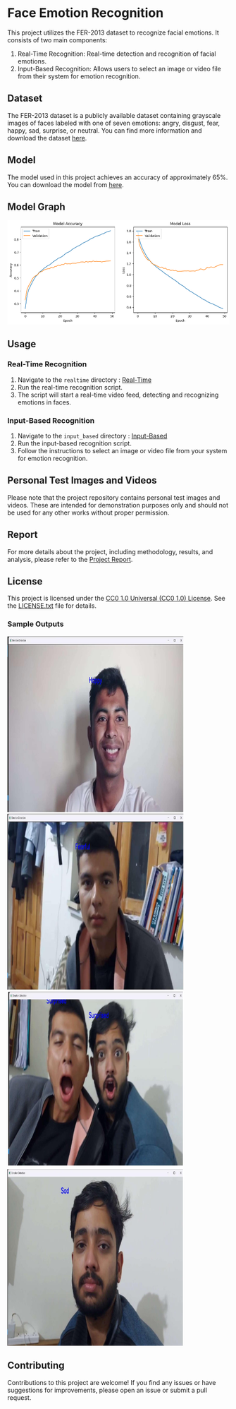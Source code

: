 # Face Emotion Recognition

This project utilizes the FER-2013 dataset to recognize facial emotions. It consists of two main components:

1. Real-Time Recognition: Real-time detection and recognition of facial emotions.
2. Input-Based Recognition: Allows users to select an image or video file from their system for emotion recognition.

## Dataset

The FER-2013 dataset is a publicly available dataset containing grayscale images of faces labeled with one of seven emotions: angry, disgust, fear, happy, sad, surprise, or neutral. You can find more information and download the dataset [here](https://www.kaggle.com/datasets/msambare/fer2013).

## Model

The model used in this project achieves an accuracy of approximately 65%. You can download the model from [here](https://github.com/HarshitWaldia/Face_Emotion_Recognition/tree/main/Emotion-Model).

## Model Graph

![Model Graph](https://github.com/HarshitWaldia/Face_Emotion_Recognition/blob/main/Result/model_graph.png)

## Usage

### Real-Time Recognition

1. Navigate to the `realtime` directory : [Real-Time](https://github.com/HarshitWaldia/Face_Emotion_Recognition/blob/main/Real_Time_Emotion_Detection.ipynb)
2. Run the real-time recognition script.
3. The script will start a real-time video feed, detecting and recognizing emotions in faces.

### Input-Based Recognition

1. Navigate to the `input_based` directory : [Input-Based](https://github.com/HarshitWaldia/Face_Emotion_Recognition/blob/main/Input_based_Emotion_Detection.ipynb)
2. Run the input-based recognition script.
3. Follow the instructions to select an image or video file from your system for emotion recognition.

## Personal Test Images and Videos

Please note that the project repository contains personal test images and videos. These are intended for demonstration purposes only and should not be used for any other works without proper permission.

## Report

For more details about the project, including methodology, results, and analysis, please refer to the [Project Report](https://github.com/HarshitWaldia/Face_Emotion_Recognition/blob/main/Project_Report_FER.pdf).

## License

This project is licensed under the [CC0 1.0 Universal (CC0 1.0) License](https://choosealicense.com/licenses/cc0-1.0/). See the [LICENSE.txt](https://github.com/HarshitWaldia/Face_Emotion_Recognition/blob/main/LICENSE.txt) file for details.

### Sample Outputs

<img src="https://github.com/HarshitWaldia/Face_Emotion_Recognition/blob/main/Result/output1.png" width="400" height="400"> <img src="https://github.com/HarshitWaldia/Face_Emotion_Recognition/blob/main/Result/output2.png" width="400" height="400">
<img src="https://github.com/HarshitWaldia/Face_Emotion_Recognition/blob/main/Result/output3.png" width="400" height="400"> <img src="https://github.com/HarshitWaldia/Face_Emotion_Recognition/blob/main/Result/output4.png" width="400" height="400">

## Contributing

Contributions to this project are welcome! If you find any issues or have suggestions for improvements, please open an issue or submit a pull request.
